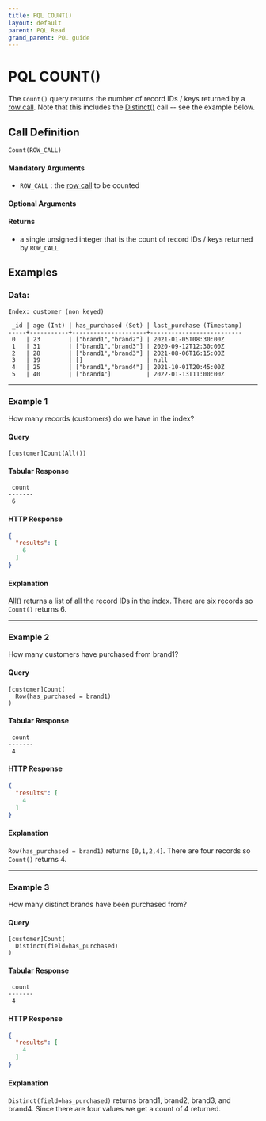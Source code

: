 ```yaml
---
title: PQL COUNT()
layout: default
parent: PQL Read
grand_parent: PQL guide
---
```


# PQL COUNT()

The `Count()` query returns the number of record IDs / keys returned by a [row call](/docs/pql-guide/pql-read-home#row-calls). Note that this includes the [Distinct()](/docs/pql-guide/pql-read-distinct) call -- see the example below.

## Call Definition

```
Count(ROW_CALL)
```

#### Mandatory Arguments
- `ROW_CALL` : the [row call](/docs/pql-guide/pql-read-home#row-calls) to be counted

#### Optional Arguments
#### Returns

- a single unsigned integer that is the count of record IDs / keys returned by `ROW_CALL`

## Examples

### Data:

```
Index: customer (non keyed)

 _id | age (Int) | has_purchased (Set) | last_purchase (Timestamp)
-----+-----------+---------------------+--------------------------
 0   | 23        | ["brand1","brand2"] | 2021-01-05T08:30:00Z
 1   | 31        | ["brand1","brand3"] | 2020-09-12T12:30:00Z
 2   | 28        | ["brand1","brand3"] | 2021-08-06T16:15:00Z
 3   | 19        | []                  | null
 4   | 25        | ["brand1","brand4"] | 2021-10-01T20:45:00Z
 5   | 40        | ["brand4"]          | 2022-01-13T11:00:00Z
```
-----------------------------------------------------------------------
### Example 1
How many records (customers) do we have in the index?

#### Query
```
[customer]Count(All())
```
#### Tabular Response
```
 count
-------
 6
```
#### HTTP Response
```json
{
  "results": [
    6
  ]
}
```
#### Explanation
[All()](/docs/pql-guide/pql-read-all) returns a list of all the record IDs in the index. There are six records so `Count()` returns 6.

-----------------------------------------------------------------------
### Example 2
How many customers have purchased from brand1?

#### Query
```
[customer]Count(
  Row(has_purchased = brand1)
)
```
#### Tabular Response
```
 count
-------
 4
```
#### HTTP Response
```json
{
  "results": [
    4
  ]
}
```

#### Explanation
`Row(has_purchased = brand1)` returns `[0,1,2,4]`. There are four records so `Count()` returns 4.

-----------------------------------------------------------------------
### Example 3
How many distinct brands have been purchased from?

#### Query
```
[customer]Count(
  Distinct(field=has_purchased)
)
```
#### Tabular Response
```
 count
-------
 4
```
#### HTTP Response
```json
{
  "results": [
    4
  ]
}
```

#### Explanation
`Distinct(field=has_purchased)` returns brand1, brand2, brand3, and brand4. Since there are four values we get a count of 4 returned.

